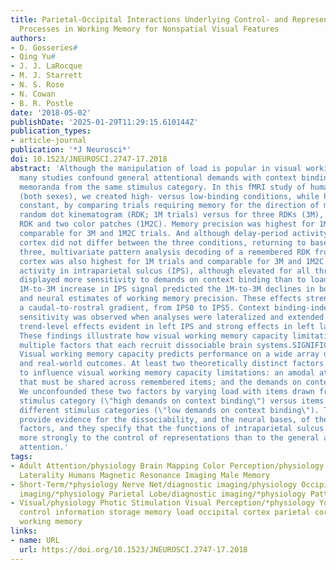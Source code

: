 ```yaml
---
title: Parietal-Occipital Interactions Underlying Control- and Representation-Related
  Processes in Working Memory for Nonspatial Visual Features
authors:
- O. Gosseries#
- Qing Yu#
- J. J. LaRocque
- M. J. Starrett
- N. S. Rose
- N. Cowan
- B. R. Postle
date: '2018-05-02'
publishDate: '2025-01-29T11:29:15.610144Z'
publication_types:
- article-journal
publication: '*J Neurosci*'
doi: 10.1523/JNEUROSCI.2747-17.2018
abstract: 'Although the manipulation of load is popular in visual working memory research,
  many studies confound general attentional demands with context binding by drawing
  memoranda from the same stimulus category. In this fMRI study of human observers
  (both sexes), we created high- versus low-binding conditions, while holding load
  constant, by comparing trials requiring memory for the direction of motion of one
  random dot kinematogram (RDK; 1M trials) versus for three RDKs (3M), or versus one
  RDK and two color patches (1M2C). Memory precision was highest for 1M trials and
  comparable for 3M and 1M2C trials. And although delay-period activity in occipital
  cortex did not differ between the three conditions, returning to baseline for all
  three, multivariate pattern analysis decoding of a remembered RDK from occipital
  cortex was also highest for 1M trials and comparable for 3M and 1M2C trials. Delay-period
  activity in intraparietal sulcus (IPS), although elevated for all three conditions,
  displayed more sensitivity to demands on context binding than to load per se. The
  1M-to-3M increase in IPS signal predicted the 1M-to-3M declines in both behavioral
  and neural estimates of working memory precision. These effects strengthened along
  a caudal-to-rostral gradient, from IPS0 to IPS5. Context binding-independent load
  sensitivity was observed when analyses were lateralized and extended into PFC, with
  trend-level effects evident in left IPS and strong effects in left lateral PFC.
  These findings illustrate how visual working memory capacity limitations arise from
  multiple factors that each recruit dissociable brain systems.SIGNIFICANCE STATEMENT
  Visual working memory capacity predicts performance on a wide array of cognitive
  and real-world outcomes. At least two theoretically distinct factors are proposed
  to influence visual working memory capacity limitations: an amodal attentional resource
  that must be shared across remembered items; and the demands on context binding.
  We unconfounded these two factors by varying load with items drawn from the same
  stimulus category (\"high demands on context binding\") versus items drawn from
  different stimulus categories (\"low demands on context binding\"). The results
  provide evidence for the dissociability, and the neural bases, of these two theorized
  factors, and they specify that the functions of intraparietal sulcus may relate
  more strongly to the control of representations than to the general allocation of
  attention.'
tags:
- Adult Attention/physiology Brain Mapping Color Perception/physiology Female Functional
  Laterality Humans Magnetic Resonance Imaging Male Memory
- Short-Term/*physiology Nerve Net/diagnostic imaging/physiology Occipital Lobe/diagnostic
  imaging/*physiology Parietal Lobe/diagnostic imaging/*physiology Pattern Recognition
- Visual/physiology Photic Stimulation Visual Perception/*physiology Young Adult attentional
  control information storage memory load occipital cortex parietal cortex visual
  working memory
links:
- name: URL
  url: https://doi.org/10.1523/JNEUROSCI.2747-17.2018
---
```

